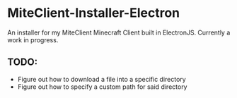# MiteClient-Installer-Electron
An installer for my MiteClient Minecraft Client built in ElectronJS. Currently a work in progress.

## TODO:
- Figure out how to download a file into a specific directory
- Figure out how to specify a custom path for said directory
